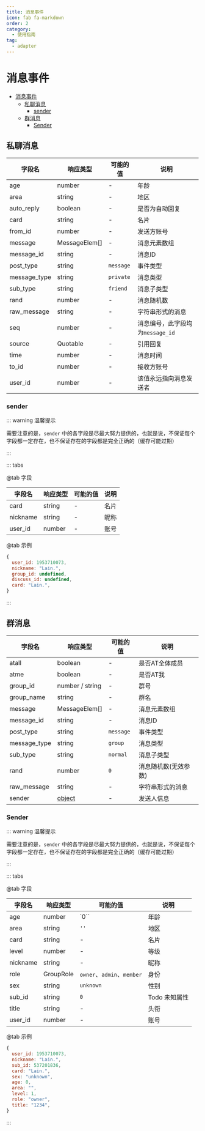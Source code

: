 ```yaml
---
title: 消息事件
icon: fab fa-markdown
order: 2
category:
  - 使用指南
tag:
  - adapter
---
```



# 消息事件

- [消息事件](#消息事件)
  - [私聊消息](#私聊消息)
    - [sender](#sender)
  - [群消息](#群消息)
    - [Sender](#sender-1)

## 私聊消息

| 字段名       | 响应类型      | 可能的值  | 说明                             |
| ------------ | ------------- | --------- | -------------------------------- |
| age          | number        | -         | 年龄                             |
| area         | string        | -         | 地区                             |
| auto_reply   | boolean       | -         | 是否为自动回复                   |
| card         | string        | -         | 名片                             |
| from_id      | number        | -         | 发送方账号                       |
| message      | MessageElem[] | -         | 消息元素数组                     |
| message_id   | string        | -         | 消息ID                           |
| post_type    | string        | `message` | 事件类型                         |
| message_type | string        | `private` | 消息类型                         |
| sub_type     | string        | `friend`  | 消息子类型                       |
| rand         | number        | -         | 消息随机数                       |
| raw_message  | string        | -         | 字符串形式的消息                 |
| seq          | number        | -         | 消息编号，此字段均为`message_id` |
| source       | Quotable      | -         | 引用回复                         |
| time         | number        | -         | 消息时间                         |
| to_id        | number        | -         | 接收方账号                       |
| user_id      | number        | -         | 该值永远指向消息发送者           |

### sender

::: warning 温馨提示

需要注意的是，`sender` 中的各字段是尽最大努力提供的，也就是说，不保证每个字段都一定存在，也不保证存在的字段都是完全正确的（缓存可能过期）

:::

::: tabs

@tab 字段

| 字段名   | 响应类型 | 可能的值 | 说明 |
| -------- | -------- | -------- | ---- |
| card     | string   | -        | 名片 |
| nickname | string   | -        | 昵称 |
| user_id  | number   | -        | 账号 |

@tab 示例

```js
{
  user_id: 1953710073,
  nickname: "Lain.",
  group_id: undefined,
  discuss_id: undefined,
  card: "Lain.",
}
```

:::

## 群消息

| 字段名       | 响应类型          | 可能的值  | 说明                 |
| ------------ | ----------------- | --------- | -------------------- |
| atall        | boolean           | -         | 是否AT全体成员       |
| atme         | boolean           | -         | 是否AT我             |
| group_id     | number / string   | -         | 群号                 |
| group_name   | string            | -         | 群名                 |
| message      | MessageElem[]     | -         | 消息元素数组         |
| message_id   | string            | -         | 消息ID               |
| post_type    | string            | `message` | 事件类型             |
| message_type | string            | `group`   | 消息类型             |
| sub_type     | string            | `normal`  | 消息子类型           |
| rand         | number            | `0`       | 消息随机数(无效参数) |
| raw_message  | string            | -         | 字符串形式的消息     |
| sender       | [object](#sender) | -         | 发送人信息           |

### Sender

::: warning 温馨提示

需要注意的是，`sender` 中的各字段是尽最大努力提供的，也就是说，不保证每个字段都一定存在，也不保证存在的字段都是完全正确的（缓存可能过期）

:::

::: tabs

@tab 字段

| 字段名   | 响应类型  | 可能的值                   | 说明          |
| -------- | --------- | -------------------------- | ------------- |
| age      | number    | `0``                       | 年龄          |
| area     | string    | `''`                       | 地区          |
| card     | string    | -                          | 名片          |
| level    | number    | -                          | 等级          |
| nickname | string    | -                          | 昵称          |
| role     | GroupRole | `owner`、`admin`、`member` | 身份          |
| sex      | string    | `unknown`                  | 性别          |
| sub_id   | string    | `0`                        | Todo 未知属性 |
| title    | string    | -                          | 头衔          |
| user_id  | number    | -                          | 账号          |

@tab 示例

```js
{
  user_id: 1953710073,
  nickname: "Lain.",
  sub_id: 537201836,
  card: "Lain.",
  sex: "unknown",
  age: 0,
  area: "",
  level: 1,
  role: "owner",
  title: "1234",
}
```

:::
